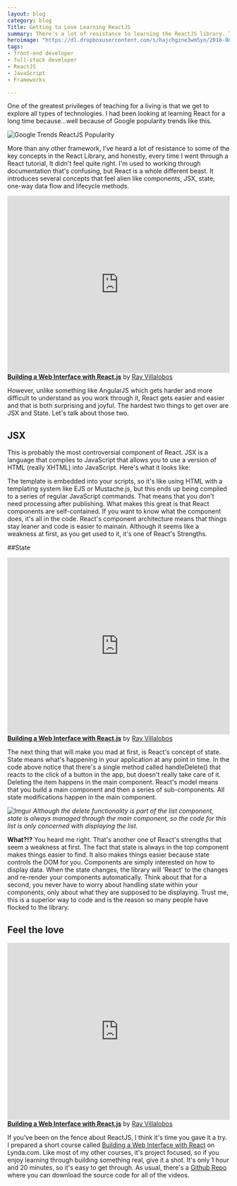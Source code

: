 ```yaml
---
layout: blog
category: blog
Title: Getting to Love Learning ReactJS
summary: There's a lot of resistance to learning the ReactJS library. That's because there are two main concepts that make it a tough sell for traditional developers. So let's take a look at what's been holding back most developers from learning ReactJS.
heroimage: "https://dl.dropboxusercontent.com/s/hajchgzne3wm5yo/2016-08-13%20at%204.11%20PM.png"
tags:
- front-end developer
- full-stack developer
- ReactJS
- JavaScript
- Frameworks

---
```


One of the greatest privileges of teaching for a living is that we get to explore all types of technologies. I had been looking at learning React for a long time because...well because of Google popularity trends like this.

![Google Trends ReactJS Popularity](http://i.imgur.com/mCHwDsn.png)

More than any other framework, I've heard a lot of resistance to some of the key concepts in the React Library, and honestly, every time I went through a React tutorial, It didn't feel quite right. I'm used to working through documentation that's confusing, but React is a whole different beast. It introduces several concepts that feel alien like components, JSX, state, one-way data flow and lifecycle methods.

<iframe width='760' height='400'  style="max-width:100%" src='https://www.lynda.com/player/embed/511713?fs=3&w=560&h=400&ps=paused&utm_medium=referral&utm_source=embed+video&utm_campaign=760-website&utm_content=vid-511713' mozallowfullscreen='true' webkitallowfullscreen='true' allowfullscreen='true' frameborder='0'></iframe><div style="margin-bottom:10px"><strong><a href="http://www.lynda.com/React-js-tutorials/Building-Web-Interface-React-js/495271-2.html" title="Learn how to create flexible, fast, and lightweight web interfaces, including web forms, with React.js.">Building a Web Interface with React.js</a></strong> by <a href="https://www.lynda.com/author/832401">Ray Villalobos</a></div>

However, unlike something like AngularJS which gets harder and more difficult to understand as you work through it, React gets easier and easier and that is both surprising and joyful. The hardest two things to get over are JSX and State. Let's talk about those two.

## JSX

This is probably the most controversial component of React. JSX is a language that compiles to JavaScript that allows you to use a version of HTML (really XHTML) into JavaScript. Here's what it looks like:

<script src="https://gist.github.com/planetoftheweb/6b9168da7305085adce90df93751df08.js"></script>

The template is embedded into your scripts, so it's like using HTML with a templating system like EJS or Mustache.js, but this ends up being compiled to a series of regular JavaScript commands. That means that you don't need processing after publishing. What makes this great is that React components are self-contained. If you want to know what the component does, it's all in the code. React's component architecture means that things stay leaner and code is easier to mainain. Although it seems like a weakness at first, as you get used to it, it's one of React's Strengths.

##State

<iframe width='760' height='400'  style="max-width:100%" src='https://www.lynda.com/player/embed/511722?fs=3&w=760&h=400&ps=paused&utm_medium=referral&utm_source=embed+video&utm_campaign=760-website&utm_content=vid-511722' mozallowfullscreen='true' webkitallowfullscreen='true' allowfullscreen='true' frameborder='0'></iframe><div style="margin-bottom:10px"><strong><a href="http://www.lynda.com/React-js-tutorials/Building-Web-Interface-React-js/495271-2.html" title="Learn how to create flexible, fast, and lightweight web interfaces, including web forms, with React.js.">Building a Web Interface with React.js</a></strong> by <a href="https://www.lynda.com/author/832401">Ray Villalobos</a></div>

The next thing that will make you mad at first, is React's concept of state. State means what's happening in your application at any point in time. In the code above notice that there's a single method called handleDelete() that reacts to the click of a button in the app, but doesn't really take care of it. Deleting the item happens in the main component. React's model means that you build a main component and then a series of sub-components. All state modifications happen in the main component.

![Imgur](http://i.imgur.com/P9CjBcZ.png)
*Although the delete functionality is part of the list component, state is always managed through the main component, so the code for this list is only concerned with displaying the list.*

**What?!?** You heard me right. That's another one of React's strengths that seem a weakness at first. The fact that state is always in the top component makes things easier to find. It also makes things easier because state controls the DOM for you. Components are simply interested on how to display data. When the state changes, the library will 'React' to the changes and re-render your components automatically. Think about that for a second, you never have to worry about handling state within your components, only about what they are supposed to be displaying. Trust me, this is a superior way to code and is the reason so many people have flocked to the library.

## Feel the love

<iframe width='760' height='400'  style="max-width:100%" src='https://www.lynda.com/player/embed/511717?fs=3&w=760&h=400&ps=paused&utm_medium=referral&utm_source=embed+video&utm_campaign=760-website&utm_content=vid-511717' mozallowfullscreen='true' webkitallowfullscreen='true' allowfullscreen='true' frameborder='0'></iframe><div style="margin-bottom:10px"><strong><a href="http://www.lynda.com/React-js-tutorials/Building-Web-Interface-React-js/495271-2.html" title="Learn how to create flexible, fast, and lightweight web interfaces, including web forms, with React.js.">Building a Web Interface with React.js</a></strong> by <a href="https://www.lynda.com/author/832401">Ray Villalobos</a></div>

If you've been on the fence about ReactJS, I think it's time you gave it a try. I prepared a short course called [Building a Web Interface with React](http://www.lynda.com/React-js-tutorials/Building-Web-Interface-React-js/495271-2.html) on Lynda.com. Like most of my other courses, it's project focused, so if you enjoy learning through building something real, give it a shot. It's only 1 hour and 20 minutes, so it's easy to get through. As usual, there's a [Github Repo](http://github.com/planetoftheweb/reactinterface) where you can download the source code for all of the videos.
